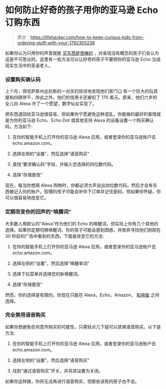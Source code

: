 # 如何防止好奇的孩子用你的亚马逊 Echo 订购东西

> 原文：<https://lifehacker.com/how-to-keep-curious-kids-from-ordering-stuff-with-your-1792305238>

如果你认为只用你的声音就能 [买东西是很棒的](https://lifehacker.com/the-alexa-skills-that-are-actually-worth-using-1791616099) ，对金钱没有概念的孩子们会认为这是不可思议的。这里有一些方法可以让好奇的孩子不要把你的亚马逊 Echo 当成现实生活中的圣诞老人。



### 设置购买确认码

上个月，得克萨斯州达拉斯的一对夫妇惊讶地发现他们家门口 有一个巨大的玩具屋和四磅饼干，除此之外，他们的信用卡还被扣了 170 美元。原来，他们六岁的女儿向 Alexa 许了一个愿望，数字仙女实现了。

把东西退回给亚马逊很容易，但如果你宁愿避免这种混乱，你能做的最好的事情就是为你的亚马逊 Echo、Echo Dot 或其他支持 Alexa 的设备设置一个购买确认码。方法如下:

1.  在你的智能手机上打开你的亚马逊 Alexa 应用，或者登录你的亚马逊账户去 echo.amazon.com。

2.  选择左侧的“设置”，然后选择“语音购买”

3.  查找“要求确认码”字段，并输入您选择的四位数代码。

4.  选择“存储更改”

现在，每当你想用 Alexa 购物时，你都必须大声说出四位数代码，然后才会有东西被记入你的账户。狡猾的孩子可能会听你下订单并记住密码，但如果你怀疑，你可以很容易地改变它。

### 定期改变你的回声的“唤醒词”

大多数人用默认的“Alexa”作为他们的 Echo 的唤醒词，但实际上你有几个其他的选择。如果你定期切换唤醒词，你的孩子可能会感到困惑，并放弃寻找他们刚刚在 30 秒前的广告中看到的东西。下面是改变它的方法:

1.  在你的智能手机上打开你的亚马逊 Alexa 应用，或者登录你的亚马逊账户去 echo.amazon.com。

2.  选择左侧的“设置”，然后选择“唤醒单词”

3.  选择下拉菜单并选择您的新唤醒词。

4.  选择“存储更改”

然而，你的选择是有限的。你现在只能在 Alexa，Echo，Amazon， [和电脑](https://lifehacker.com/you-can-now-address-alexa-as-computer-because-star-tr-1791554366) 之间选择。

### 完全禁用语音购买

如果你想避免任何意外购买的可能性，只需轻点几下就可以禁用语音购买。以下是方法:

1.  在你的智能手机上打开你的亚马逊 Alexa 应用，或者登录你的亚马逊账户去 echo.amazon.com。

2.  选择左侧的“设置”，然后选择“语音购买”

3.  找到“通过语音购买”开关，并将其设置为关闭。

如果你这样做，你将无法再进行语音购买，但那些该死的孩子也不会。
